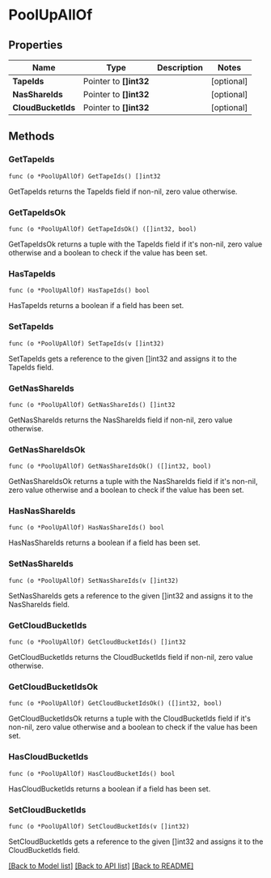 # PoolUpAllOf

## Properties

Name | Type | Description | Notes
------------ | ------------- | ------------- | -------------
**TapeIds** | Pointer to **[]int32** |  | [optional] 
**NasShareIds** | Pointer to **[]int32** |  | [optional] 
**CloudBucketIds** | Pointer to **[]int32** |  | [optional] 

## Methods

### GetTapeIds

`func (o *PoolUpAllOf) GetTapeIds() []int32`

GetTapeIds returns the TapeIds field if non-nil, zero value otherwise.

### GetTapeIdsOk

`func (o *PoolUpAllOf) GetTapeIdsOk() ([]int32, bool)`

GetTapeIdsOk returns a tuple with the TapeIds field if it's non-nil, zero value otherwise
and a boolean to check if the value has been set.

### HasTapeIds

`func (o *PoolUpAllOf) HasTapeIds() bool`

HasTapeIds returns a boolean if a field has been set.

### SetTapeIds

`func (o *PoolUpAllOf) SetTapeIds(v []int32)`

SetTapeIds gets a reference to the given []int32 and assigns it to the TapeIds field.

### GetNasShareIds

`func (o *PoolUpAllOf) GetNasShareIds() []int32`

GetNasShareIds returns the NasShareIds field if non-nil, zero value otherwise.

### GetNasShareIdsOk

`func (o *PoolUpAllOf) GetNasShareIdsOk() ([]int32, bool)`

GetNasShareIdsOk returns a tuple with the NasShareIds field if it's non-nil, zero value otherwise
and a boolean to check if the value has been set.

### HasNasShareIds

`func (o *PoolUpAllOf) HasNasShareIds() bool`

HasNasShareIds returns a boolean if a field has been set.

### SetNasShareIds

`func (o *PoolUpAllOf) SetNasShareIds(v []int32)`

SetNasShareIds gets a reference to the given []int32 and assigns it to the NasShareIds field.

### GetCloudBucketIds

`func (o *PoolUpAllOf) GetCloudBucketIds() []int32`

GetCloudBucketIds returns the CloudBucketIds field if non-nil, zero value otherwise.

### GetCloudBucketIdsOk

`func (o *PoolUpAllOf) GetCloudBucketIdsOk() ([]int32, bool)`

GetCloudBucketIdsOk returns a tuple with the CloudBucketIds field if it's non-nil, zero value otherwise
and a boolean to check if the value has been set.

### HasCloudBucketIds

`func (o *PoolUpAllOf) HasCloudBucketIds() bool`

HasCloudBucketIds returns a boolean if a field has been set.

### SetCloudBucketIds

`func (o *PoolUpAllOf) SetCloudBucketIds(v []int32)`

SetCloudBucketIds gets a reference to the given []int32 and assigns it to the CloudBucketIds field.


[[Back to Model list]](../README.md#documentation-for-models) [[Back to API list]](../README.md#documentation-for-api-endpoints) [[Back to README]](../README.md)


